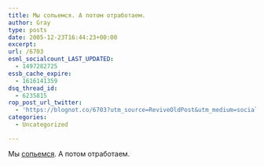 ```yaml
---
title: Мы сопьемся. А потом отработаем.
author: Gray
type: posts
date: 2005-12-23T16:44:23+00:00
excerpt:
url: /6703
esml_socialcount_LAST_UPDATED:
  - 1497282725
essb_cache_expire:
  - 1616141359
dsq_thread_id:
  - 6235815
rop_post_url_twitter:
  - 'https://blognot.co/6703?utm_source=ReviveOldPost&utm_medium=social&utm_campaign=ReviveOldPost'
categories:
  - Uncategorized

---
```








Мы <a href="http://www.korrespondent.net/main/140252" target="_blank">сопьемся</a>. А потом отработаем.